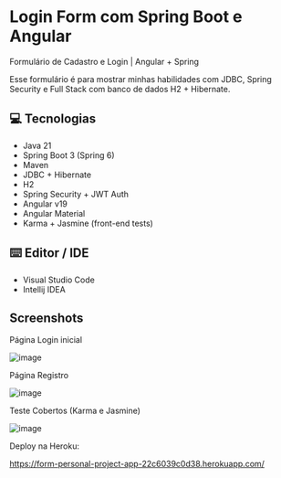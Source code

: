 # Login Form com Spring Boot e Angular

Formulário de Cadastro e Login | Angular + Spring

Esse formulário é para mostrar minhas habilidades com JDBC, Spring Security e Full Stack com banco de dados H2 + Hibernate.

## 💻 Tecnologias

- Java 21
- Spring Boot 3 (Spring 6)
- Maven
- JDBC + Hibernate
- H2
- Spring Security + JWT Auth
- Angular v19
- Angular Material
- Karma + Jasmine (front-end tests)

## ⌨️ Editor / IDE

- Visual Studio Code
- Intellij IDEA

## Screenshots

Página Login inicial

![image](https://github.com/user-attachments/assets/c2848c91-0c57-4036-b482-da0f69837f71)

Página Registro

![image](https://github.com/user-attachments/assets/f2a2c122-f9ed-4cbe-b7c1-4a9c96a5126b)

Teste Cobertos (Karma e Jasmine)

![image](https://github.com/user-attachments/assets/1554743a-2103-48b3-974f-cbc7b8921d7f)


Deploy na Heroku:

https://form-personal-project-app-22c6039c0d38.herokuapp.com/
```
